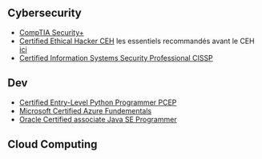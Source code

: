 ## Cybersecurity

- [CompTIA Security+](https://www.comptia.org/certifications/security)
- [Certified Ethical Hacker CEH](https://www.eccouncil.org/train-certify/certified-ethical-hacker-ceh/) 
	  les essentiels recommandés avant le CEH [ici](https://www.eccouncil.org/train-certify/essentials/)
- [Certified Information Systems Security Professional CISSP](https://www.isc2.org/certifications/cissp)

## Dev

- [Certified Entry-Level Python Programmer PCEP]()
- [Microsoft Certified Azure Fundementals]()
- [Oracle Certified associate Java SE Programmer]()

## Cloud Computing

